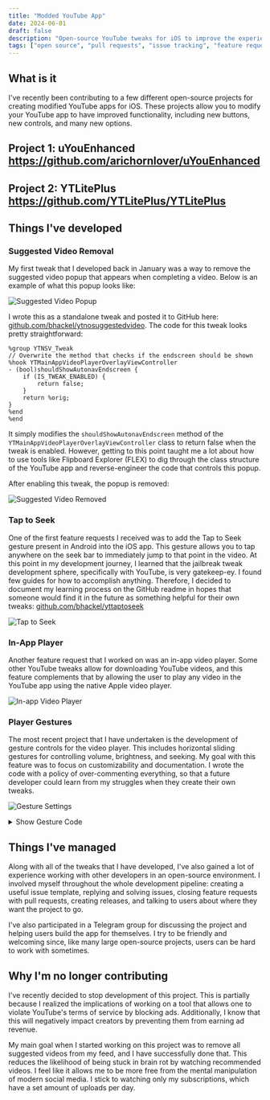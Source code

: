 ```yaml
---
title: "Modded YouTube App"
date: 2024-06-01
draft: false
description: "Open-source YouTube tweaks for iOS to improve the experience"
tags: ["open source", "pull requests", "issue tracking", "feature requests", "objective-c", "swift"]
---
```


## What is it

I've recently been contributing to a few different open-source projects for creating modified YouTube apps for iOS. These projects allow you to modify your YouTube app to have improved functionality, including new buttons, new controls, and many new options.

## Project 1: uYouEnhanced https://github.com/arichornlover/uYouEnhanced

## Project 2: YTLitePlus https://github.com/YTLitePlus/YTLitePlus

## Things I've developed

### Suggested Video Removal

My first tweak that I developed back in January was a way to remove the suggested video popup that appears when completing a video. Below is an example of what this popup looks like:

![Suggested Video Popup](suggested%20video%20before.jpg)

I wrote this as a standalone tweak and posted it to GitHub here: [github.com/bhackel/ytnosuggestedvideo](https://github.com/bhackel/ytnosuggestedvideo). The code for this tweak looks pretty straightforward:

```obj-c
%group YTNSV_Tweak
// Overwrite the method that checks if the endscreen should be shown
%hook YTMainAppVideoPlayerOverlayViewController
- (bool)shouldShowAutonavEndscreen {
    if (IS_TWEAK_ENABLED) {
        return false;
    }
    return %orig;
}
%end
%end
```

It simply modifies the `shouldShowAutonavEndscreen` method of the `YTMainAppVideoPlayerOverlayViewController` class to return false when the tweak is enabled. However, getting to this point taught me a lot about how to use tools like Flipboard Explorer (FLEX) to dig through the class structure of the YouTube app and reverse-engineer the code that controls this popup.

After enabling this tweak, the popup is removed:

![Suggested Video Removed](suggested%20video%20after.jpg)

### Tap to Seek

One of the first feature requests I received was to add the Tap to Seek gesture present in Android into the iOS app. This gesture allows you to tap anywhere on the seek bar to immediately jump to that point in the video. At this point in my development journey, I learned that the jailbreak tweak development sphere, specifically with YouTube, is very gatekeep-ey. I found few guides for how to accomplish anything. Therefore, I decided to document my learning process on the GitHub readme in hopes that someone would find it in the future as something helpful for their own tweaks: [github.com/bhackel/yttaptoseek](https://github.com/bhackel/yttaptoseek)

![Tap to Seek](tap%20to%20seek.gif)

### In-App Player

Another feature request that I worked on was an in-app video player. Some other YouTube tweaks allow for downloading YouTube videos, and this feature complements that by allowing the user to play any video in the YouTube app using the native Apple video player.

![In-app Video Player](video%20player.gif)

### Player Gestures

The most recent project that I have undertaken is the development of gesture controls for the video player. This includes horizontal sliding gestures for controlling volume, brightness, and seeking. My goal with this feature was to focus on customizability and documentation. I wrote the code with a policy of over-commenting everything, so that a future developer could learn from my struggles when they create their own tweaks.

![Gesture Settings](gesture%20settings.jpg)

<details>
    <summary>Show Gesture Code</summary>

Feel free to judge my code

```obj-c
// Gestures - @bhackel
%group gPlayerGestures
%hook YTWatchLayerViewController
// invoked when the player view controller is either created or destroyed
- (void)watchController:(YTWatchController *)watchController didSetPlayerViewController:(YTPlayerViewController *)playerViewController {
    if (playerViewController) {
        // check to see if the pan gesture is already created
        if (!playerViewController.YTLitePlusPanGesture) {
            playerViewController.YTLitePlusPanGesture = [[UIPanGestureRecognizer alloc] initWithTarget:playerViewController
                                                                                               action:@selector(YTLitePlusHandlePanGesture:)];
            playerViewController.YTLitePlusPanGesture.delegate = playerViewController;
            [playerViewController.playerView addGestureRecognizer:playerViewController.YTLitePlusPanGesture];
        }        
    }
    %orig;
}
%end


%hook YTPlayerViewController
// the pan gesture that will be created and added to the player view
%property (nonatomic, retain) UIPanGestureRecognizer *YTLitePlusPanGesture;
/**
  * This method is called when the pan gesture is started, changed, or ended. It handles
  * 12 different possible cases depending on the configuration: 3 zones with 4 choices
  * for each zone. The zones are horizontal sections that divide the player into
  * 3 equal parts. The choices are volume, brightness, seek, and disabled.
  * There is also a deadzone that can be configured in the settings.
  * There are 4 logical states: initial, changed in deadzone, changed, end.
  */
%new
- (void)YTLitePlusHandlePanGesture:(UIPanGestureRecognizer *)panGestureRecognizer {
    // Haptic feedback generator
    static UIImpactFeedbackGenerator *feedbackGenerator;
    // Variables for storing initial values to be adjusted
    static float initialVolume;
    static float initialBrightness;
    static CGFloat initialTime;
    // Flag to determine if the pan gesture is valid
    static BOOL isValidHorizontalPan = NO;
    // Variable to store the section of the screen the gesture is in
    static GestureSection gestureSection = GestureSectionInvalid;
    // Variable to track the start location of the whole pan gesture
    static CGPoint startLocation;
    // Variable to track the X translation when exiting the deadzone
    static CGFloat deadzoneStartingXTranslation;
    // Variable to track the X translation of the pan gesture after exiting the deadzone
    static CGFloat adjustedTranslationX;
    // Variable used to smooth out the X translation
    static CGFloat smoothedTranslationX = 0;
    // Constant for the filter constant to change responsiveness
    // static const CGFloat filterConstant = 0.1;
    // Constant for the deadzone radius that can be changed in the settings
    static CGFloat deadzoneRadius = (CGFloat)GetFloat(@"playerGesturesDeadzone");
    // Constant for the sensitivity factor that can be changed in the settings
    static CGFloat sensitivityFactor = (CGFloat)GetFloat(@"playerGesturesSensitivity");
    // Objects for modifying the system volume
    static MPVolumeView *volumeView;
    static UISlider *volumeViewSlider;
    // Get objects that should only be initialized once
    static dispatch_once_t onceToken;
    dispatch_once(&onceToken, ^{
        volumeView = [[MPVolumeView alloc] init];
        for (UIView *view in volumeView.subviews) {
            if ([view isKindOfClass:[UISlider class]]) {
                volumeViewSlider = (UISlider *)view;
                break;
            }
        }
        feedbackGenerator = [[UIImpactFeedbackGenerator alloc] initWithStyle:UIImpactFeedbackStyleMedium];
    });
    // Get objects used to seek nicely in the video player
    static YTMainAppVideoPlayerOverlayViewController *mainVideoPlayerController = (YTMainAppVideoPlayerOverlayViewController *)self.childViewControllers.firstObject;
    static YTPlayerBarController *playerBarController = mainVideoPlayerController.playerBarController;
    static YTInlinePlayerBarContainerView *playerBar = playerBarController.playerBar;

/***** Helper functions for adjusting player state *****/
    // Helper function to adjust brightness
    void (^adjustBrightness)(CGFloat, CGFloat) = ^(CGFloat translationX, CGFloat initialBrightness) {
        float brightnessSensitivityFactor = 3;
        float newBrightness = initialBrightness + ((translationX / 1000.0) * sensitivityFactor * brightnessSensitivityFactor);
        newBrightness = fmaxf(fminf(newBrightness, 1.0), 0.0);
        [[UIScreen mainScreen] setBrightness:newBrightness];
    };

    // Helper function to adjust volume
    void (^adjustVolume)(CGFloat, CGFloat) = ^(CGFloat translationX, CGFloat initialVolume) {
        float volumeSensitivityFactor = 3.0;
        float newVolume = initialVolume + ((translationX / 1000.0) * sensitivityFactor * volumeSensitivityFactor);
        newVolume = fmaxf(fminf(newVolume, 1.0), 0.0);
        // Improve smoothness - ignore if the volume is within 0.01 of the current volume
        CGFloat currentVolume = [[AVAudioSession sharedInstance] outputVolume];
        if (fabs(newVolume - currentVolume) < 0.01 && currentVolume > 0.01 && currentVolume < 0.99) {
            return;
        }
        // https://stackoverflow.com/questions/50737943/how-to-change-volume-programmatically-on-ios-11-4
        
        dispatch_after(dispatch_time(DISPATCH_TIME_NOW, (int64_t)(0.01 * NSEC_PER_SEC)), dispatch_get_main_queue(), ^{
            volumeViewSlider.value = newVolume;
        });
    };

    // Helper function to adjust seek time
    void (^adjustSeek)(CGFloat, CGFloat) = ^(CGFloat translationX, CGFloat initialTime) {
        // Get the location in view for the current video time
        CGFloat totalTime = self.currentVideoTotalMediaTime;
        CGFloat videoFraction = initialTime / totalTime;
        CGFloat initialTimeXPosition = [playerBar scrubXForScrubRange:videoFraction];
        // Calculate the new seek X position
        CGFloat sensitivityFactor = 1; // Adjust this value to make seeking more/less sensitive
        CGFloat newSeekXPosition = initialTimeXPosition + translationX * sensitivityFactor;
        // Create a CGPoint using this new X position
        CGPoint newSeekPoint = CGPointMake(newSeekXPosition, 0);
        // Send this to a seek method in the player bar controller
        [playerBarController didScrubToPoint:newSeekPoint];
    };

    // Helper function to smooth out the X translation
    // CGFloat (^applyLowPassFilter)(CGFloat) = ^(CGFloat newTranslation) {
    //     smoothedTranslationX = filterConstant * newTranslation + (1 - filterConstant) * smoothedTranslationX;
    //     return smoothedTranslationX;
    // };

/***** Helper functions for running the selected gesture *****/
    // Helper function to run any setup for the selected gesture mode
    void (^runSelectedGestureSetup)(NSString*) = ^(NSString *sectionKey) {
        // Determine the selected gesture mode using the section key
        GestureMode selectedGestureMode = (GestureMode)GetInteger(sectionKey);
        // Handle the setup based on the selected mode
        switch (selectedGestureMode) {
            case GestureModeVolume:
                initialVolume = [[AVAudioSession sharedInstance] outputVolume];
                break;
            case GestureModeBrightness:
                initialBrightness = [UIScreen mainScreen].brightness;
                break;
            case GestureModeSeek:
                initialTime = self.currentVideoMediaTime;
                // Start a seek action
                [playerBarController startScrubbing];
                break;
            case GestureModeDisabled:
                // Do nothing if the gesture is disabled
                break;
            default:
                // Show an alert if the gesture mode is invalid
                UIAlertController *alertController = [UIAlertController alertControllerWithTitle:@"Invalid Gesture Mode" message:@"Please report this bug." preferredStyle:UIAlertControllerStyleAlert];
                UIAlertAction *okAction = [UIAlertAction actionWithTitle:@"OK" style:UIAlertActionStyleDefault handler:nil];
                [alertController addAction:okAction];
                [self presentViewController:alertController animated:YES completion:nil];
                break;
        }
    };
    
    // Helper function to run the selected gesture action when the gesture changes
    void (^runSelectedGestureChanged)(NSString*) = ^(NSString *sectionKey) {
        // Determine the selected gesture mode using the section key
        GestureMode selectedGestureMode = (GestureMode)GetInteger(sectionKey);
        // Handle the gesture action based on the selected mode
        switch (selectedGestureMode) {
            case GestureModeVolume:
                adjustVolume(adjustedTranslationX, initialVolume);
                break;
            case GestureModeBrightness:
                adjustBrightness(adjustedTranslationX, initialBrightness);
                break;
            case GestureModeSeek:
                adjustSeek(adjustedTranslationX, initialTime);
                break;
            case GestureModeDisabled:
                // Do nothing if the gesture is disabled
                break;
            default:
                // Show an alert if the gesture mode is invalid
                UIAlertController *alertController = [UIAlertController alertControllerWithTitle:@"Invalid Gesture Mode" message:@"Please report this bug." preferredStyle:UIAlertControllerStyleAlert];
                UIAlertAction *okAction = [UIAlertAction actionWithTitle:@"OK" style:UIAlertActionStyleDefault handler:nil];
                [alertController addAction:okAction];
                [self presentViewController:alertController animated:YES completion:nil];
                break;
        }
    };

    // Helper function to run the selected gesture action when the gesture ends
    void (^runSelectedGestureEnded)(NSString*) = ^(NSString *sectionKey) {
        // Determine the selected gesture mode using the section key
        GestureMode selectedGestureMode = (GestureMode)GetInteger(sectionKey);
        // Handle the gesture action based on the selected mode
        switch (selectedGestureMode) {
            case GestureModeVolume:
                break;
            case GestureModeBrightness:
                break;
            case GestureModeSeek:
                [playerBarController endScrubbingForSeekSource:0];
                break;
            case GestureModeDisabled:
                break;
            default:
                // Show an alert if the gesture mode is invalid
                UIAlertController *alertController = [UIAlertController alertControllerWithTitle:@"Invalid Gesture Mode" message:@"Please report this bug." preferredStyle:UIAlertControllerStyleAlert];
                UIAlertAction *okAction = [UIAlertAction actionWithTitle:@"OK" style:UIAlertActionStyleDefault handler:nil];
                [alertController addAction:okAction];
                [self presentViewController:alertController animated:YES completion:nil];
                break;
        }
    };
/***** End of Helper functions *****/

    // Handle gesture based on current gesture state
    if (panGestureRecognizer.state == UIGestureRecognizerStateBegan) {
        // Get the gesture's start position
        startLocation = [panGestureRecognizer locationInView:self.view];
        CGFloat viewHeight = self.view.bounds.size.height;
        // Determine the section based on the start position by dividing the view into thirds
        if (startLocation.y <= viewHeight / 3.0) {
            gestureSection = GestureSectionTop;
        } else if (startLocation.y <= 2 * viewHeight / 3.0) {
            gestureSection = GestureSectionMiddle;
        } else if (startLocation.y <= viewHeight) {
            gestureSection = GestureSectionBottom;
        } else {
            gestureSection = GestureSectionInvalid;
        }
        // Cancel the gesture if the chosen mode for this section is disabled
        if (       ((gestureSection == GestureSectionTop)    && (GetInteger(@"playerGestureTopSelection")    == GestureModeDisabled))
                || ((gestureSection == GestureSectionMiddle) && (GetInteger(@"playerGestureMiddleSelection") == GestureModeDisabled))
                || ((gestureSection == GestureSectionBottom) && (GetInteger(@"playerGestureBottomSelection") == GestureModeDisabled))) {
            panGestureRecognizer.state = UIGestureRecognizerStateCancelled;
            return;
        }
        // Deactive the activity flag
        isValidHorizontalPan = NO;
        // Cancel this gesture if it has not activated after 1 second
        dispatch_after(dispatch_time(DISPATCH_TIME_NOW, (int64_t)(1 * NSEC_PER_SEC)), dispatch_get_main_queue(), ^{
            if (!isValidHorizontalPan && panGestureRecognizer.state != UIGestureRecognizerStateEnded) {
                // Cancel the gesture by setting its state to UIGestureRecognizerStateCancelled
                panGestureRecognizer.state = UIGestureRecognizerStateCancelled;
            }
        });
    }

    // Handle changed gesture state by activating the gesture once it has exited the deadzone,
    // and then adjusting the player based on the selected gesture mode
    if (panGestureRecognizer.state == UIGestureRecognizerStateChanged) {
        // Determine if the gesture is predominantly horizontal
        CGPoint translation = [panGestureRecognizer translationInView:self.view];
        if (!isValidHorizontalPan) {
            if (fabs(translation.x) > fabs(translation.y)) {
                // Check if the touch has moved outside the deadzone
                CGFloat distanceFromStart = hypot(translation.x, translation.y);
                if (distanceFromStart < deadzoneRadius) {
                    // If within the deadzone, don't activate the pan gesture
                    return;
                }
                // If outside the deadzone, activate the pan gesture and store the initial values
                isValidHorizontalPan = YES;
                deadzoneStartingXTranslation = translation.x;
                adjustedTranslationX = 0;
                smoothedTranslationX = 0;
                // Run the setup for the selected gesture mode
                switch (gestureSection) {
                    case GestureSectionTop:
                        runSelectedGestureSetup(@"playerGestureTopSelection");
                        break;
                    case GestureSectionMiddle:
                        runSelectedGestureSetup(@"playerGestureMiddleSelection");
                        break;
                    case GestureSectionBottom:
                        runSelectedGestureSetup(@"playerGestureBottomSelection");
                        break;
                    default:
                        // If the section is invalid, cancel the gesture
                        panGestureRecognizer.state = UIGestureRecognizerStateCancelled;
                        break;
                }
                // Provide haptic feedback to indicate a gesture start
                if (IS_ENABLED(@"playerGesturesHapticFeedback_enabled")) {
                    [feedbackGenerator prepare];
                    [feedbackGenerator impactOccurred];
                }
            } else {
                // Cancel the gesture if the translation is not horizontal
                panGestureRecognizer.state = UIGestureRecognizerStateCancelled;
                return;
            }
        }
        
        // Handle the gesture based on the identified section
        if (isValidHorizontalPan) {
            // Adjust the X translation based on the value hit after exiting the deadzone
            adjustedTranslationX = translation.x - deadzoneStartingXTranslation;
            // Smooth the translation value
            // adjustedTranslationX = applyLowPassFilter(adjustedTranslationX);
            // Pass the adjusted translation to the selected gesture
            switch (gestureSection) {
                case GestureSectionTop:
                    runSelectedGestureChanged(@"playerGestureTopSelection");
                    break;
                case GestureSectionMiddle:
                    runSelectedGestureChanged(@"playerGestureMiddleSelection");
                    break;
                case GestureSectionBottom:
                    runSelectedGestureChanged(@"playerGestureBottomSelection");
                    break;
                default:
                    // If the section is invalid, cancel the gesture
                    panGestureRecognizer.state = UIGestureRecognizerStateCancelled;
                    break;
            }
        }
    }

    // Handle the gesture end state by running the selected gesture mode's end action
    if (panGestureRecognizer.state == UIGestureRecognizerStateEnded && isValidHorizontalPan) {
        switch (gestureSection) {
            case GestureSectionTop:
                runSelectedGestureEnded(@"playerGestureTopSelection");
                break;
            case GestureSectionMiddle:
                runSelectedGestureEnded(@"playerGestureMiddleSelection");
                break;
            case GestureSectionBottom:
                runSelectedGestureEnded(@"playerGestureBottomSelection");
                break;
            default:
                break;
        }
        // Provide haptic feedback upon successful gesture recognition
        // [feedbackGenerator prepare];
        // [feedbackGenerator impactOccurred];
    }

}
// allow the pan gesture to be recognized simultaneously with other gestures
%new
- (BOOL)gestureRecognizer:(UIGestureRecognizer *)gestureRecognizer shouldRecognizeSimultaneouslyWithGestureRecognizer:(UIGestureRecognizer *)otherGestureRecognizer {
    if ([gestureRecognizer isKindOfClass:[UIPanGestureRecognizer class]] && [otherGestureRecognizer isKindOfClass:[UIPanGestureRecognizer class]]) {
        // Do not allow this gesture to activate with the normal seek bar gesture
        YTMainAppVideoPlayerOverlayViewController *mainVideoPlayerController = (YTMainAppVideoPlayerOverlayViewController *)self.childViewControllers.firstObject;
        YTPlayerBarController *playerBarController = mainVideoPlayerController.playerBarController;
        YTInlinePlayerBarContainerView *playerBar = playerBarController.playerBar;
        if (otherGestureRecognizer == playerBar.scrubGestureRecognizer) {
            return NO;
        }
        // Do not allow this gesture to activate with the fine scrubber gesture
        YTFineScrubberFilmstripView *fineScrubberFilmstrip = playerBar.fineScrubberFilmstrip;
        if (!fineScrubberFilmstrip) {
            return YES;
        }
        YTFineScrubberFilmstripCollectionView *filmstripCollectionView = [fineScrubberFilmstrip valueForKey:@"_filmstripCollectionView"];
        if (filmstripCollectionView && otherGestureRecognizer == filmstripCollectionView.panGestureRecognizer) {
            return NO;
        }

    }
    return YES;
}
%end
%end
```

</details>

## Things I've managed

Along with all of the tweaks that I have developed, I've also gained a lot of experience working with other developers in an open-source environment. I involved myself throughout the whole development pipeline: creating a useful issue template, replying and solving issues, closing feature requests with pull requests, creating releases, and talking to users about where they want the project to go.

I've also participated in a Telegram group for discussing the project and helping users build the app for themselves. I try to be friendly and welcoming since, like many large open-source projects, users can be hard to work with sometimes.

## Why I'm no longer contributing

I've recently decided to stop development of this project. This is partially because I realized the implications of working on a tool that allows one to violate YouTube's terms of service by blocking ads. Additionally, I know that this will negatively impact creators by preventing them from earning ad revenue.

My main goal when I started working on this project was to remove all suggested videos from my feed, and I have successfully done that. This reduces the likelihood of being stuck in brain rot by watching recommended videos. I feel like it allows me to be more free from the mental manipulation of modern social media. I stick to watching only my subscriptions, which have a set amount of uploads per day. 